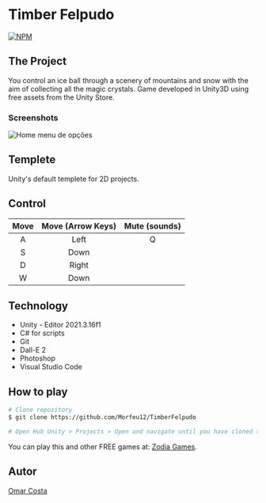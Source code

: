 # Timber Felpudo

[![NPM](https://img.shields.io/npm/l/react)](https://github.com/Morfeu12/Snowball-Adventure/blob/main/LICENSE) 

## The Project

You control an ice ball through a scenery of mountains and snow with the aim of collecting all the magic crystals. Game developed in Unity3D using free assets from the Unity Store.

### Screenshots
![Home menu de opções](https://github.com/Morfeu12/assets/blob/main/TimberFelpudo/0.png)

## Templete
Unity's default templete for 2D projects. 


## Control 

| Move | Move (Arrow Keys) | Mute (sounds) |
| :---:|      :---:        | :---:         |
| A    | Left              | Q             |
| S    | Down              |
| D    | Right             |
| W    | Down              |


## Technology

+ Unity - Editor 2021.3.16f1
+ C# for scripts
+ Git
+ Dall-E 2
+ Photoshop
+ Visual Studio Code


## How to play

```bash
# Clone repository
$ git clone https://github.com/Morfeu12/TimberFelpudo

# Open Hub Unity > Projects > Open and navigate until you have cloned the repository
```
You can play this and other FREE games at: [Zodia Games](https://zodia-games.itch.io/).


## Autor

[Omar Costa](https://www.linkedin.com/in/omarcosta152/)

